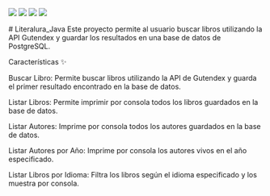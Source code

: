    <p align="left">
   <img src="https://img.shields.io/badge/STATUS-EN%20DESAROLLO-green">
   <img src="https://camo.githubusercontent.com/0334988e8d4190c3a5068f84b1c0656313c3739b4e707c098d7c093b3d1dbeb3/68747470733a2f2f696d672e736869656c64732e696f2f62616467652f4944452d496e74656c6c696a5f494445412d626c7565">
   <img src="https://camo.githubusercontent.com/c1df072de064a136599447b3fdf8fcd9b20e34b68a0eecb81c806f66647eba5f/68747470733a2f2f696d672e736869656c64732e696f2f62616467652f537072696e675f426f6f742d76332e332e302d626c7565">
   <img src="https://camo.githubusercontent.com/da873c99918ec7317aae354758b05b67148a7806fa448329d12fb658ed169c90/68747470733a2f2f696d672e736869656c64732e696f2f62616467652f506f737467726553514c2d7631342e31322d626c7565">
   </p>
 # Literalura_Java
Este proyecto permite al usuario buscar libros utilizando la API Gutendex y guardar los resultados en una base de datos de PostgreSQL.

Características ✨

Buscar Libro: Permite buscar libros utilizando la API de Gutendex y guarda el primer resultado encontrado en la base de datos.

Listar Libros: Permite imprimir por consola todos los libros guardados en la base de datos.

Listar Autores: Imprime por consola todos los autores guardados en la base de datos.

Listar Autores por Año: Imprime por consola los autores vivos en el año especificado.

Listar Libros por Idioma: Filtra los libros según el idioma especificado y los muestra por consola.
